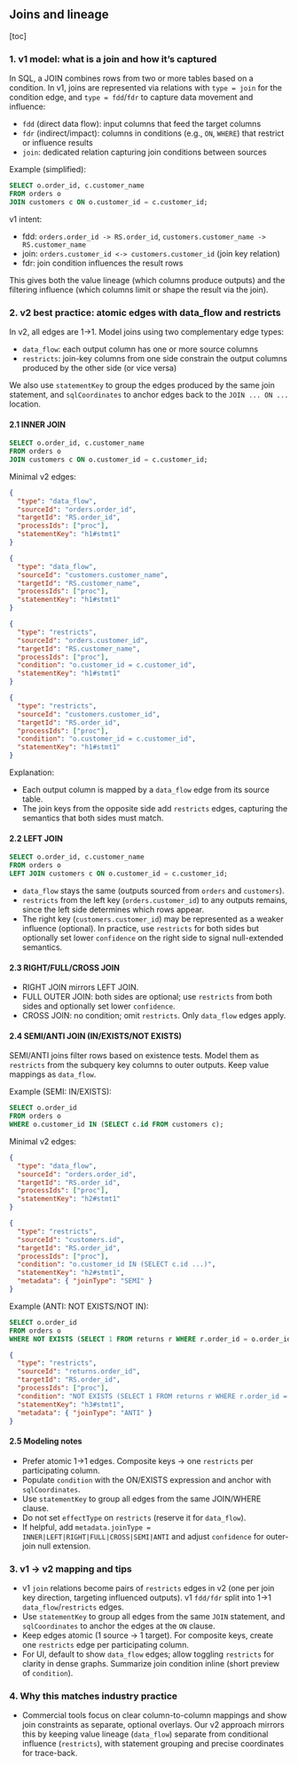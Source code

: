 ## Joins and lineage

[toc]

### 1. v1 model: what is a join and how it’s captured

In SQL, a JOIN combines rows from two or more tables based on a condition. In
v1, joins are represented via relations with `type = join` for the condition
edge, and `type = fdd`/`fdr` to capture data movement and influence:

- `fdd` (direct data flow): input columns that feed the target columns
- `fdr` (indirect/impact): columns in conditions (e.g., `ON`, `WHERE`) that
  restrict or influence results
- `join`: dedicated relation capturing join conditions between sources

Example (simplified):
```sql
SELECT o.order_id, c.customer_name
FROM orders o
JOIN customers c ON o.customer_id = c.customer_id;
```
v1 intent:
- fdd: `orders.order_id -> RS.order_id`, `customers.customer_name -> RS.customer_name`
- join: `orders.customer_id <-> customers.customer_id` (join key relation)
- fdr: join condition influences the result rows

This gives both the value lineage (which columns produce outputs) and the
filtering influence (which columns limit or shape the result via the join).

### 2. v2 best practice: atomic edges with data_flow and restricts

In v2, all edges are 1→1. Model joins using two complementary edge types:

- `data_flow`: each output column has one or more source columns
- `restricts`: join-key columns from one side constrain the output columns
  produced by the other side (or vice versa)

We also use `statementKey` to group the edges produced by the same join
statement, and `sqlCoordinates` to anchor edges back to the `JOIN ... ON ...`
location.

#### 2.1 INNER JOIN
```sql
SELECT o.order_id, c.customer_name
FROM orders o
JOIN customers c ON o.customer_id = c.customer_id;
```
Minimal v2 edges:
```json
{
  "type": "data_flow",
  "sourceId": "orders.order_id",
  "targetId": "RS.order_id",
  "processIds": ["proc"],
  "statementKey": "h1#stmt1"
}
```
```json
{
  "type": "data_flow",
  "sourceId": "customers.customer_name",
  "targetId": "RS.customer_name",
  "processIds": ["proc"],
  "statementKey": "h1#stmt1"
}
```
```json
{
  "type": "restricts",
  "sourceId": "orders.customer_id",
  "targetId": "RS.customer_name",
  "processIds": ["proc"],
  "condition": "o.customer_id = c.customer_id",
  "statementKey": "h1#stmt1"
}
```
```json
{
  "type": "restricts",
  "sourceId": "customers.customer_id",
  "targetId": "RS.order_id",
  "processIds": ["proc"],
  "condition": "o.customer_id = c.customer_id",
  "statementKey": "h1#stmt1"
}
```

Explanation:
- Each output column is mapped by a `data_flow` edge from its source table.
- The join keys from the opposite side add `restricts` edges, capturing the
  semantics that both sides must match.

#### 2.2 LEFT JOIN
```sql
SELECT o.order_id, c.customer_name
FROM orders o
LEFT JOIN customers c ON o.customer_id = c.customer_id;
```
- `data_flow` stays the same (outputs sourced from `orders` and `customers`).
- `restricts` from the left key (`orders.customer_id`) to any outputs remains,
  since the left side determines which rows appear.
- The right key (`customers.customer_id`) may be represented as a weaker
  influence (optional). In practice, use `restricts` for both sides but
  optionally set lower `confidence` on the right side to signal null-extended
  semantics.

#### 2.3 RIGHT/FULL/CROSS JOIN
- RIGHT JOIN mirrors LEFT JOIN.
- FULL OUTER JOIN: both sides are optional; use `restricts` from both sides and
  optionally set lower `confidence`.
- CROSS JOIN: no condition; omit `restricts`. Only `data_flow` edges apply.

#### 2.4 SEMI/ANTI JOIN (IN/EXISTS/NOT EXISTS)
SEMI/ANTI joins filter rows based on existence tests. Model them as `restricts`
from the subquery key columns to outer outputs. Keep value mappings as
`data_flow`.

Example (SEMI: IN/EXISTS):
```sql
SELECT o.order_id
FROM orders o
WHERE o.customer_id IN (SELECT c.id FROM customers c);
```
Minimal v2 edges:
```json
{
  "type": "data_flow",
  "sourceId": "orders.order_id",
  "targetId": "RS.order_id",
  "processIds": ["proc"],
  "statementKey": "h2#stmt1"
}
```
```json
{
  "type": "restricts",
  "sourceId": "customers.id",
  "targetId": "RS.order_id",
  "processIds": ["proc"],
  "condition": "o.customer_id IN (SELECT c.id ...)",
  "statementKey": "h2#stmt1",
  "metadata": { "joinType": "SEMI" }
}
```

Example (ANTI: NOT EXISTS/NOT IN):
```sql
SELECT o.order_id
FROM orders o
WHERE NOT EXISTS (SELECT 1 FROM returns r WHERE r.order_id = o.order_id);
```
```json
{
  "type": "restricts",
  "sourceId": "returns.order_id",
  "targetId": "RS.order_id",
  "processIds": ["proc"],
  "condition": "NOT EXISTS (SELECT 1 FROM returns r WHERE r.order_id = o.order_id)",
  "statementKey": "h3#stmt1",
  "metadata": { "joinType": "ANTI" }
}
```

#### 2.5 Modeling notes
- Prefer atomic 1→1 edges. Composite keys → one `restricts` per participating column.
- Populate `condition` with the ON/EXISTS expression and anchor with `sqlCoordinates`.
- Use `statementKey` to group all edges from the same JOIN/WHERE clause.
- Do not set `effectType` on `restricts` (reserve it for `data_flow`).
- If helpful, add `metadata.joinType = INNER|LEFT|RIGHT|FULL|CROSS|SEMI|ANTI` and adjust `confidence` for outer-join null extension.

### 3. v1 → v2 mapping and tips

- v1 `join` relations become pairs of `restricts` edges in v2 (one per join key
  direction, targeting influenced outputs). v1 `fdd/fdr` split into 1→1
  `data_flow`/`restricts` edges.
- Use `statementKey` to group all edges from the same `JOIN` statement, and
  `sqlCoordinates` to anchor the edges at the `ON` clause.
- Keep edges atomic (1 source → 1 target). For composite keys, create one
  `restricts` edge per participating column.
- For UI, default to show `data_flow` edges; allow toggling `restricts` for
  clarity in dense graphs. Summarize join condition inline (short preview of
  `condition`).

### 4. Why this matches industry practice

- Commercial tools focus on clear column-to-column mappings and show join
  constraints as separate, optional overlays. Our v2 approach mirrors this by
  keeping value lineage (`data_flow`) separate from conditional influence
  (`restricts`), with statement grouping and precise coordinates for trace-back.